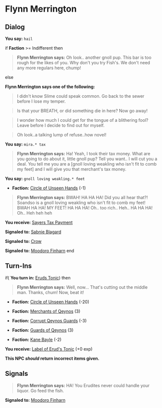 # Flynn Merrington
## Dialog

**You say:** `hail`



if **Faction** >= Indifferent then




>**Flynn Merrington says:** Oh look.. another gnoll pup. This bar is too rough for the likes of you. Why don't you try Fish's. We don't need any more regulars here, chump!


else



**Flynn Merrington says one of the following:**

>I didn't know Slime could speak common.  Go back to the sewer before I lose my temper.

>Is that your BREATH, or did something die in here?  Now go away!

>I wonder how much I could get for the tongue of a blithering fool?  Leave before I decide to find out for myself.

>Oh look..a talking lump of refuse..how novel!


**You say:** `mira.* tax`



>**Flynn Merrington says:** Ha! Yeah, I took their tax money. What are you going to do about it, little gnoll pup? Tell you want.. I will cut you a deal. You tell me you are a [gnoll loving weakling who isn't fit to comb my feet] and I will give you that merchant's tax money.

**You say:** `gnoll loving weakling.* feet`



* __Faction:__ [Circle of Unseen Hands](/faction/223) (-1)


>**Flynn Merrington says:** BWAH! HA HA HA! Did you all hear that?! Soandso is a gnoll loving weakling who isn't fit to comb my feet! BWAH HA HA! MY FEET! HA HA HA! Oh.. too rich.. Heh.. HA HA HA! Oh.. Heh heh heh


**You receive:**  [Sayers Tax Payment](/item/13174)


**Signaled to:**  [Sabnie Blagard](/npc/2083)


**Signaled to:**  [Crow](/npc/2063)


**Signaled to:**  [Moodoro Finharn](/npc/2040)
end

## Turn-Ins





if( **You turn in:** [Eruds Tonic](/item/13122)) then


>**Flynn Merrington says:** Well, now... That's cutting out the middle man. Thanks, chum! Now, beat it!





* __Faction:__ [Circle of Unseen Hands](/faction/223) (-20)


* __Faction:__ [Merchants of Qeynos](/faction/291) (3)


* __Faction:__ [Corrupt Qeynos Guards](/faction/230) (-3)


* __Faction:__ [Guards of Qeynos](/faction/262) (3)


* __Faction:__ [Kane Bayle](/faction/273) (-2)


 **You receive:**  [Label of Erud's Tonic](/item/13123) (+0 exp)

**This NPC *should* return incorrect items given.**

## Signals

>**Flynn Merrington says:** HA! You Erudites never could handle your liquor. Go feed the fish.

**Signaled to:**  [Moodoro Finharn](/npc/2040)